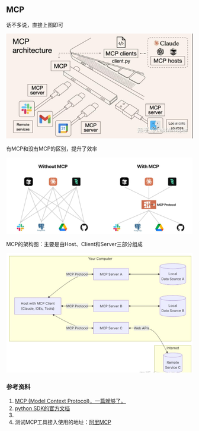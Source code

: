 ## MCP

话不多说，直接上图即可

![image-20250821171413971](https://raw.githubusercontent.com/nashpan/image-hosting/main/image-20250821171413971.png)

有MCP和没有MCP的区别，提升了效率

![image-20250821171443789](https://raw.githubusercontent.com/nashpan/image-hosting/main/image-20250821171443789.png)

MCP的架构图：主要是由Host、Client和Server三部分组成

![image-20250821171800487](https://raw.githubusercontent.com/nashpan/image-hosting/main/image-20250821171800487.png)





### 参考资料

1. [MCP (Model Context Protocol)，一篇就够了。](https://zhuanlan.zhihu.com/p/29001189476)
2. [python SDK的官方文档](https://github.com/modelcontextprotocol/python-sdk)
3. 
4. 测试MCP工具接入使用的地址：[阿里MCP](https://bailian.console.aliyun.com/?utm_content=se_1021227952&gclid=EAIaIQobChMI28G-yLObjwMV3JC5BR0zMijXEAAYASAAEgKc4_D_BwE&tab=mcp#/mcp-market)

